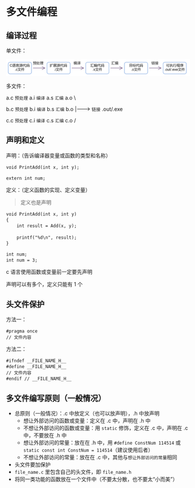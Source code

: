 # 多文件编程

## 编译过程
单文件：

![1662602723205](image/02-多文件编程/1662602723205.png)

多文件：

a.c `预处理` a.i `编译` a.s `汇编` a.o \

b.c `预处理` b.i `编译` b.s `汇编` b.o |---> `链接` .out/.exe

c.c `预处理` c.i `编译` c.s `汇编` c.o /

## 声明和定义

声明：（告诉编译器变量或函数的类型和名称）

```
void PrintAdd(int x, int y);
```
```
extern int num;
```

定义：（定义函数的实现、定义变量）

> 定义也是声明
```
void PrintAdd(int x, int y)
{
	int result = Add(x, y);

	printf("%d\n", result);
}
```
```
int num;
int num = 3;
```

c 语言使用函数或变量前一定要先声明

声明可以有多个，定义只能有 1 个

## 头文件保护

方法一：

```
#pragma once
// 文件内容
```

方法二：
```
#ifndef __FILE_NAME_H__
#define __FILE_NAME_H__
// 文件内容
#endif // __FILE_NAME_H__
```

## 多文件编写原则（一般情况）
- 总原则（一般情况）：.c 中放定义（也可以放声明），.h 中放声明
  - 想让外部访问的函数或变量：定义在 .c 中，声明在 .h 中
  - 不想让外部访问的函数或变量：用 `static` 修饰，定义在 .c 中，声明在 .c 中，不要放在 .h 中
  - 想让外部访问的常量：放在在 .h 中，用 `#define ConstNum 114514` 或 `static const int ConstNum = 114514`（建议使用后者）
  - 不想让外部访问的常量：放在在 .c 中，其他与`想让外部访问的常量`相同
- 头文件要加保护
- `file_name.c` 里包含自己的头文件，即 `file_name.h`
- 将同一类功能的函数放在一个文件中（不要太分散，也不要太“小而美”）

